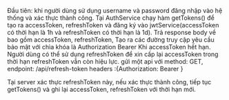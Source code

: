 <!-- AccessToken and RefreshToken -->

Đầu tiên: khi người dùng sử dụng username và password đăng nhập vào hệ thống và xác thực thành công.
Tại AuthService chạy hàm getTokens() để tạo ra accessToken, refreshToken và đăng ký vào jwtService(accessToken có thời hạn là 1h và refreshToken có thời hạn là 1d).
Trả response body về bao gồm accessToken, refreshToken,
Tạo ra các đường truy cập yêu cầu bảo mật với chìa khóa là Authorization Bearer <accessToken>
Khi accessToken hết hạn. Người dùng có thể sử dụng refreshToken để xin cấp lại accessToken trong thời hạn refreshToken vẫn còn hiệu lực.
gửi một api với method: GET, endpoint: /api/refresh-token
headers :{Authorization: Bearer <refreshToken>}

Tại server xác thực refreshToken này, nếu xác thực thành công, tiếp tục getTokens() và ghi lại accessToken, refreshToken với thời hạn mới.

<!-- AccessToken and RefreshToken -->
